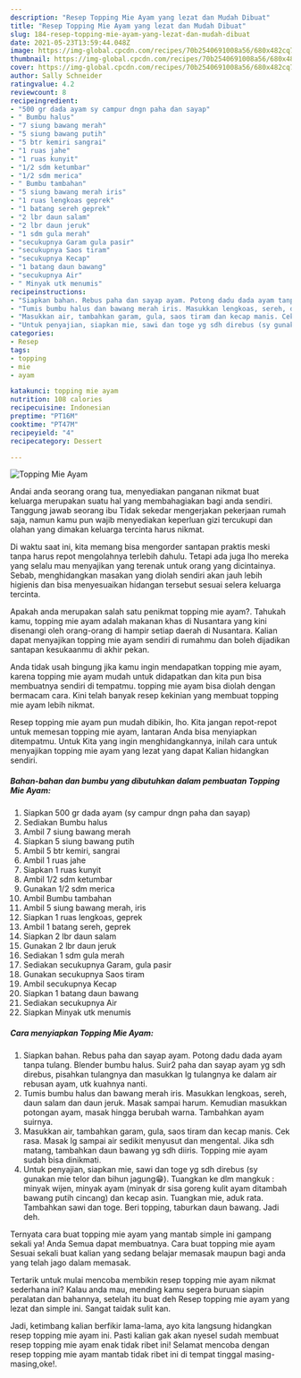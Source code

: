 ```yaml
---
description: "Resep Topping Mie Ayam yang lezat dan Mudah Dibuat"
title: "Resep Topping Mie Ayam yang lezat dan Mudah Dibuat"
slug: 184-resep-topping-mie-ayam-yang-lezat-dan-mudah-dibuat
date: 2021-05-23T13:59:44.048Z
image: https://img-global.cpcdn.com/recipes/70b2540691008a56/680x482cq70/topping-mie-ayam-foto-resep-utama.jpg
thumbnail: https://img-global.cpcdn.com/recipes/70b2540691008a56/680x482cq70/topping-mie-ayam-foto-resep-utama.jpg
cover: https://img-global.cpcdn.com/recipes/70b2540691008a56/680x482cq70/topping-mie-ayam-foto-resep-utama.jpg
author: Sally Schneider
ratingvalue: 4.2
reviewcount: 8
recipeingredient:
- "500 gr dada ayam sy campur dngn paha dan sayap"
- " Bumbu halus"
- "7 siung bawang merah"
- "5 siung bawang putih"
- "5 btr kemiri sangrai"
- "1 ruas jahe"
- "1 ruas kunyit"
- "1/2 sdm ketumbar"
- "1/2 sdm merica"
- " Bumbu tambahan"
- "5 siung bawang merah iris"
- "1 ruas lengkoas geprek"
- "1 batang sereh geprek"
- "2 lbr daun salam"
- "2 lbr daun jeruk"
- "1 sdm gula merah"
- "secukupnya Garam gula pasir"
- "secukupnya Saos tiram"
- "secukupnya Kecap"
- "1 batang daun bawang"
- "secukupnya Air"
- " Minyak utk menumis"
recipeinstructions:
- "Siapkan bahan. Rebus paha dan sayap ayam. Potong dadu dada ayam tanpa tulang. Blender bumbu halus. Suir2 paha dan sayap ayam yg sdh direbus, pisahkan tulangnya dan masukkan lg tulangnya ke dalam air rebusan ayam, utk kuahnya nanti."
- "Tumis bumbu halus dan bawang merah iris. Masukkan lengkoas, sereh, daun salam dan daun jeruk. Masak sampai harum. Kemudian masukkan potongan ayam, masak hingga berubah warna. Tambahkan ayam suirnya."
- "Masukkan air, tambahkan garam, gula, saos tiram dan kecap manis. Cek rasa. Masak lg sampai air sedikit menyusut dan mengental. Jika sdh matang, tambahkan daun bawang yg sdh diiris. Topping mie ayam sudah bisa dinikmati."
- "Untuk penyajian, siapkan mie, sawi dan toge yg sdh direbus (sy gunakan mie telor dan bihun jagung😁). Tuangkan ke dlm mangkuk : minyak wijen, minyak ayam (minyak dr sisa goreng kulit ayam ditambah bawang putih cincang) dan kecap asin. Tuangkan mie, aduk rata. Tambahkan sawi dan toge. Beri topping, taburkan daun bawang. Jadi deh."
categories:
- Resep
tags:
- topping
- mie
- ayam

katakunci: topping mie ayam 
nutrition: 108 calories
recipecuisine: Indonesian
preptime: "PT16M"
cooktime: "PT47M"
recipeyield: "4"
recipecategory: Dessert

---
```



![Topping Mie Ayam](https://img-global.cpcdn.com/recipes/70b2540691008a56/680x482cq70/topping-mie-ayam-foto-resep-utama.jpg)

Andai anda seorang orang tua, menyediakan panganan nikmat buat keluarga merupakan suatu hal yang membahagiakan bagi anda sendiri. Tanggung jawab seorang ibu Tidak sekedar mengerjakan pekerjaan rumah saja, namun kamu pun wajib menyediakan keperluan gizi tercukupi dan olahan yang dimakan keluarga tercinta harus nikmat.

Di waktu  saat ini, kita memang bisa mengorder santapan praktis meski tanpa harus repot mengolahnya terlebih dahulu. Tetapi ada juga lho mereka yang selalu mau menyajikan yang terenak untuk orang yang dicintainya. Sebab, menghidangkan masakan yang diolah sendiri akan jauh lebih higienis dan bisa menyesuaikan hidangan tersebut sesuai selera keluarga tercinta. 



Apakah anda merupakan salah satu penikmat topping mie ayam?. Tahukah kamu, topping mie ayam adalah makanan khas di Nusantara yang kini disenangi oleh orang-orang di hampir setiap daerah di Nusantara. Kalian dapat menyajikan topping mie ayam sendiri di rumahmu dan boleh dijadikan santapan kesukaanmu di akhir pekan.

Anda tidak usah bingung jika kamu ingin mendapatkan topping mie ayam, karena topping mie ayam mudah untuk didapatkan dan kita pun bisa membuatnya sendiri di tempatmu. topping mie ayam bisa diolah dengan bermacam cara. Kini telah banyak resep kekinian yang membuat topping mie ayam lebih nikmat.

Resep topping mie ayam pun mudah dibikin, lho. Kita jangan repot-repot untuk memesan topping mie ayam, lantaran Anda bisa menyiapkan ditempatmu. Untuk Kita yang ingin menghidangkannya, inilah cara untuk menyajikan topping mie ayam yang lezat yang dapat Kalian hidangkan sendiri.

<!--inarticleads1-->

##### Bahan-bahan dan bumbu yang dibutuhkan dalam pembuatan Topping Mie Ayam:

1. Siapkan 500 gr dada ayam (sy campur dngn paha dan sayap)
1. Sediakan  Bumbu halus
1. Ambil 7 siung bawang merah
1. Siapkan 5 siung bawang putih
1. Ambil 5 btr kemiri, sangrai
1. Ambil 1 ruas jahe
1. Siapkan 1 ruas kunyit
1. Ambil 1/2 sdm ketumbar
1. Gunakan 1/2 sdm merica
1. Ambil  Bumbu tambahan
1. Ambil 5 siung bawang merah, iris
1. Siapkan 1 ruas lengkoas, geprek
1. Ambil 1 batang sereh, geprek
1. Siapkan 2 lbr daun salam
1. Gunakan 2 lbr daun jeruk
1. Sediakan 1 sdm gula merah
1. Sediakan secukupnya Garam, gula pasir
1. Gunakan secukupnya Saos tiram
1. Ambil secukupnya Kecap
1. Siapkan 1 batang daun bawang
1. Sediakan secukupnya Air
1. Siapkan  Minyak utk menumis




<!--inarticleads2-->

##### Cara menyiapkan Topping Mie Ayam:

1. Siapkan bahan. Rebus paha dan sayap ayam. Potong dadu dada ayam tanpa tulang. Blender bumbu halus. Suir2 paha dan sayap ayam yg sdh direbus, pisahkan tulangnya dan masukkan lg tulangnya ke dalam air rebusan ayam, utk kuahnya nanti.
1. Tumis bumbu halus dan bawang merah iris. Masukkan lengkoas, sereh, daun salam dan daun jeruk. Masak sampai harum. Kemudian masukkan potongan ayam, masak hingga berubah warna. Tambahkan ayam suirnya.
1. Masukkan air, tambahkan garam, gula, saos tiram dan kecap manis. Cek rasa. Masak lg sampai air sedikit menyusut dan mengental. Jika sdh matang, tambahkan daun bawang yg sdh diiris. Topping mie ayam sudah bisa dinikmati.
1. Untuk penyajian, siapkan mie, sawi dan toge yg sdh direbus (sy gunakan mie telor dan bihun jagung😁). Tuangkan ke dlm mangkuk : minyak wijen, minyak ayam (minyak dr sisa goreng kulit ayam ditambah bawang putih cincang) dan kecap asin. Tuangkan mie, aduk rata. Tambahkan sawi dan toge. Beri topping, taburkan daun bawang. Jadi deh.




Ternyata cara buat topping mie ayam yang mantab simple ini gampang sekali ya! Anda Semua dapat membuatnya. Cara buat topping mie ayam Sesuai sekali buat kalian yang sedang belajar memasak maupun bagi anda yang telah jago dalam memasak.

Tertarik untuk mulai mencoba membikin resep topping mie ayam nikmat sederhana ini? Kalau anda mau, mending kamu segera buruan siapin peralatan dan bahannya, setelah itu buat deh Resep topping mie ayam yang lezat dan simple ini. Sangat taidak sulit kan. 

Jadi, ketimbang kalian berfikir lama-lama, ayo kita langsung hidangkan resep topping mie ayam ini. Pasti kalian gak akan nyesel sudah membuat resep topping mie ayam enak tidak ribet ini! Selamat mencoba dengan resep topping mie ayam mantab tidak ribet ini di tempat tinggal masing-masing,oke!.

